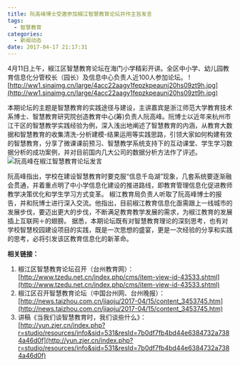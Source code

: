 ```yaml
---
title: 阮高峰博士受邀参加椒江智慧教育论坛并作主旨发言
tags:
  - 智慧教育
categories:
  - 新闻动态
date: 2017-04-17 21:17:31
---
```


4月11日上午，椒江区智慧教育论坛在海门小学精彩开讲。全区中小学、幼儿园教育信息化分管校长（园长）及信息中心负责人近100人参加论坛。
 ![http://ww1.sinaimg.cn/large/4acc22aagy1fepzkpeaunj20hs09zt9h.jpg](http://ww1.sinaimg.cn/large/4acc22aagy1fepzkpeaunj20hs09zt9h.jpg) 
 <!--More-->

本期论坛的主题是智慧教育的实践途径与建设，主讲嘉宾是浙江师范大学教育技术系博士、智慧教育研究院创造教育中心(筹)负责人阮高峰。阮博士以近年来杭州市江干区的智慧教学实践经验为例，深入浅出地阐述了智慧教育的内涵，从教育大数据和智慧教育的收集清洗-分析建模-结果运用等实践思路，引领大家如何构建有效的智慧教育，分享了微课课前预习、智慧教学系统支持下的互动课堂、学生学习数据分析的成功案例，并对目前国内几大公司的数据分析方法作了评述。 
![阮高峰在椒江智慧教育论坛发言](http://www.ilester.net/wp-content/uploads/2017/04/14922624392777.jpg) 

阮高峰指出，学校在建设智慧教育时要克服“信息千岛湖”现象，几套系统要逐渐融会贯通，并着重点明了中小学信息化建设的推进路线，即教育管理信息化促进教师教学决策优化和学生学习方式变革。 椒江教育局负责人听取了阮高峰博士的报告，并和阮博士进行深入交流。他指出，目前椒江教育信息化亟需跟上一线城市的发展步伐，要迈出更大的步伐，不断满足教育教学发展的需求，为椒江教育的发展插上互联网＋的翅膀。 据悉，本期论坛既有对智慧教育理论的深刻思考，也有对学校智慧校园建设项目的实践，既是一次思想的盛宴，更是一次经验的分享和实践的思考，必将引发该区教育信息化的新革命。

 **相关链接：**

1.  椒江区智慧教育论坛召开（台州教育网）：[http://www.tzedu.net.cn/index.php/cms/item-view-id-43533.shtml](http://www.tzedu.net.cn/index.php/cms/item-view-id-43533.shtml)
2.  椒江区召开智慧教育论坛（中国台州网、台州晚报）：[http://news.taizhou.com.cn/jiaoju/2017-04/15/content_3453745.htm](http://news.taizhou.com.cn/jiaoju/2017-04/15/content_3453745.htm)
3.  讲稿《当我们谈智慧教育时，我们谈些什么》：[http://yun.zjer.cn/index.php?r=studio/resources/info&sid=531&resId=7b0df7fb4bd44e6384732a7384a46d0f](http://yun.zjer.cn/index.php?r=studio/resources/info&sid=531&resId=7b0df7fb4bd44e6384732a7384a46d0f)